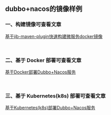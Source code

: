 ## dubbo+nacos的镜像样例
### 一、构建镜像可查看文章
[基于jib-maven-plugin快速构建微服务docker镜像](https://mp.weixin.qq.com/s/IWHJoUnuwCWrKE1ChpQapA)

&nbsp;
### 二、基于 Docker 部署可查看文章
[基于Docker部署Dubbo+Nacos服务](https://mp.weixin.qq.com/s/oVBBXzQcSafI3qtqnmHwXg)

&nbsp;
### 三、基于 Kubernetes(k8s) 部署可查看文章
[基于Kubernetes(k8s)部署Dubbo+Nacos服务](https://mp.weixin.qq.com/s/B2_JqBhCPE4AM-CCSPTT6w)
